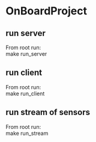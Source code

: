 # OnBoardProject

## run server
From root run: </br>
make run_server

## run client
From root run: </br>
make run_client

## run stream of sensors
From root run: </br>
make run_stream